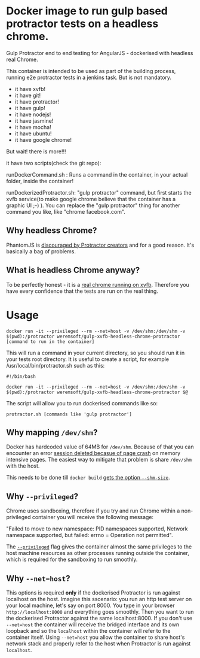 # Docker image to run gulp based protractor tests on a headless chrome.

Gulp Protractor end to end testing for AngularJS - dockerised with headless real Chrome.

This container is intended to be used as part of the building process, running e2e protractor tests in a jenkins task. But is not mandatory.

* it have xvfb!
* it have git!
* it have protractor!
* it have gulp!
* it have nodejs!
* it have jasmine!
* it have mocha!
* it have ubuntu!
* it have google chrome!


But wait! there is more!!!

it have two scripts(check the git repo):

runDockerCommand.sh : Runs a command in the container, in your actual folder, inside the container!

runDockerizedProtractor.sh:  "gulp protractor" command, but first starts the xvfb service(to make google chrome believe that the container has a graphic UI ;-) ). You can replace the "gulp protractor" thing for another command you like, like "chrome facebook.com".


## Why headless Chrome?

PhantomJS is [discouraged by Protractor creators](https://angular.github.io/protractor/#/browser-setup#setting-up-phantomjs) and for a good reason. It's basically a bag of problems. 

## What is headless Chrome anyway?

To be perfectly honest - it is a [real chrome running on xvfb](http://tobyho.com/2015/01/09/headless-browser-testing-xvfb/). Therefore you have every confidence that the tests are run on the real thing.

# Usage

```
docker run -it --privileged --rm --net=host -v /dev/shm:/dev/shm -v $(pwd):/protractor weremsoft/gulp-xvfb-headless-chrome-protractor [command to run in the container]
```

This will run a command in your current directory, so you should run it in your tests root directory. It is useful to create a script, for example /usr/local/bin/protractor.sh such as this:

```
#!/bin/bash

docker run -it --privileged --rm --net=host -v /dev/shm:/dev/shm -v $(pwd):/protractor weremsoft/gulp-xvfb-headless-chrome-protractor $@
```

The script will allow you to run dockerised commands like so:

```
protractor.sh [commands like 'gulp protractor']
```

## Why mapping `/dev/shm`?

Docker has hardcoded value of 64MB for `/dev/shm`. Because of that you can encounter an error [session deleted becasue of page crash](https://bugs.chromium.org/p/chromedriver/issues/detail?id=1097) on memory intensive pages. The easiest way to mitigate that problem is share `/dev/shm` with the host.

This needs to be done till `docker build` [gets the option `--shm-size`](https://github.com/docker/docker/issues/2606).

## Why `--privileged`?

Chrome uses sandboxing, therefore if you try and run Chrome within a non-privileged container you will receive the following message:

"Failed to move to new namespace: PID namespaces supported, Network namespace supported, but failed: errno = Operation not permitted".

The [`--privileged`](https://docs.docker.com/engine/reference/run/#runtime-privilege-and-linux-capabilities) flag gives the container almost the same privileges to the host machine resources as other processes running outside the container, which is required for the sandboxing to run smoothly.

## Why `--net=host`?

This options is required **only** if the dockerised Protractor is run against localhost on the host. Imagine this sscenario: you run an http test server on your local machine, let's say on port 8000. You type in your browser `http://localhost:8000` and everything goes smoothly. Then you want to run the dockerised Protractor against the same localhost:8000. If you don't use `--net=host` the container will receive the bridged interface and its own loopback and so the `localhost` within the container will refer to the container itself. Using `--net=host` you allow the container to share host's network stack and properly refer to the host when Protractor is run against `localhost`.

